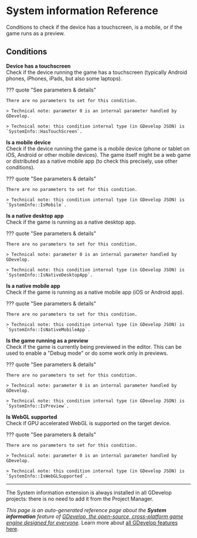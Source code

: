 # System information Reference

Conditions to check if the device has a touchscreen, is a mobile, or if the game runs as a preview. 

## Conditions

**Device has a touchscreen**  
Check if the device running the game has a touchscreen (typically Android phones, iPhones, iPads, but also some laptops).

??? quote "See parameters & details"

    There are no parameters to set for this condition.

    > Technical note: parameter 0 is an internal parameter handled by GDevelop.

    > Technical note: this condition internal type (in GDevelop JSON) is `SystemInfo::HasTouchScreen`.

**Is a mobile device**  
Check if the device running the game is a mobile device (phone or tablet on iOS, Android or other mobile devices). The game itself might be a web game or distributed as a native mobile app (to check this precisely, use other conditions).

??? quote "See parameters & details"

    There are no parameters to set for this condition.

    > Technical note: this condition internal type (in GDevelop JSON) is `SystemInfo::IsMobile`.

**Is a native desktop app**  
Check if the game is running as a native desktop app.

??? quote "See parameters & details"

    There are no parameters to set for this condition.

    > Technical note: parameter 0 is an internal parameter handled by GDevelop.

    > Technical note: this condition internal type (in GDevelop JSON) is `SystemInfo::IsNativeDesktopApp`.

**Is a native mobile app**  
Check if the game is running as a native mobile app (iOS or Android app).

??? quote "See parameters & details"

    There are no parameters to set for this condition.

    > Technical note: this condition internal type (in GDevelop JSON) is `SystemInfo::IsNativeMobileApp`.

**Is the game running as a preview**  
Check if the game is currently being previewed in the editor. This can be used to enable a "Debug mode" or do some work only in previews.

??? quote "See parameters & details"

    There are no parameters to set for this condition.

    > Technical note: parameter 0 is an internal parameter handled by GDevelop.

    > Technical note: this condition internal type (in GDevelop JSON) is `SystemInfo::IsPreview`.

**Is WebGL supported**  
Check if GPU accelerated WebGL is supported on the target device.

??? quote "See parameters & details"

    There are no parameters to set for this condition.

    > Technical note: parameter 0 is an internal parameter handled by GDevelop.

    > Technical note: this condition internal type (in GDevelop JSON) is `SystemInfo::IsWebGLSupported`.





---

The System information extension is always installed in all GDevelop projects: there is no need to add it from the Project Manager.

*This page is an auto-generated reference page about the **System information** feature of [GDevelop, the open-source, cross-platform game engine designed for everyone](https://gdevelop.io/).* Learn more about [all GDevelop features here](/gdevelop5/all-features).